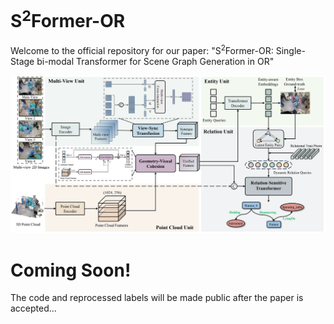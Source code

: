 # S<sup>2</sup>Former-OR
Welcome to the official repository for our paper: "S<sup>2</sup>Former-OR: Single-Stage bi-modal Transformer for Scene Graph Generation in OR"

![S<sup>2</sup>Former-OR](/Framework.png)

# Coming Soon!
The code and reprocessed labels will be made public after the paper is accepted...
